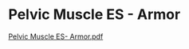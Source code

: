 # Pelvic Muscle ES - Armor

[Pelvic Muscle ES- Armor.pdf](Pelvic%20Muscle%20ES%20-%20Armor%20fbad966e6fd84f3d984ea0b3202a2315/Pelvic_Muscle_ES-_Armor.pdf)